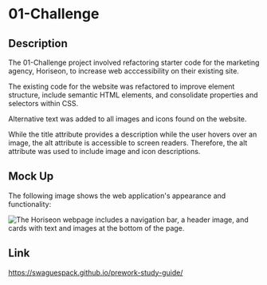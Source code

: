 # 01-Challenge

## Description

The 01-Challenge project involved refactoring starter code for the marketing agency, Horiseon, to increase web acccessibility on their existing site.

The existing code for the website was refactored to improve element structure, include semantic HTML elements, and consolidate properties and selectors within CSS.

Alternative text was added to all images and icons found on the website.

While the title attribute provides a description while the user hovers over an image, the alt attribute is accessible to screen readers. Therefore, the alt attribute was used to include image and icon descriptions.

## Mock Up

The following image shows the web application's appearance and functionality:

![The Horiseon webpage includes a navigation bar, a header image, and cards with text and images at the bottom of the page.](./Assets/01-challenge.png)


## Link

https://swaguespack.github.io/prework-study-guide/

